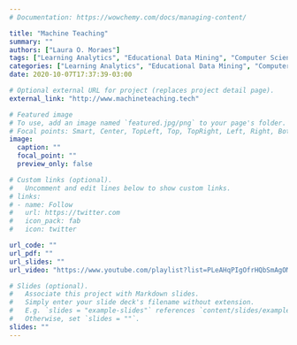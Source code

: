 ```yaml
---
# Documentation: https://wowchemy.com/docs/managing-content/

title: "Machine Teaching"
summary: ""
authors: ["Laura O. Moraes"]
tags: ["Learning Analytics", "Educational Data Mining", "Computer Science Education", "CSEDM"]
categories: ["Learning Analytics", "Educational Data Mining", "Computer Science Education", "CSEDM"]
date: 2020-10-07T17:37:39-03:00

# Optional external URL for project (replaces project detail page).
external_link: "http://www.machineteaching.tech"

# Featured image
# To use, add an image named `featured.jpg/png` to your page's folder.
# Focal points: Smart, Center, TopLeft, Top, TopRight, Left, Right, BottomLeft, Bottom, BottomRight.
image:
  caption: ""
  focal_point: ""
  preview_only: false

# Custom links (optional).
#   Uncomment and edit lines below to show custom links.
# links:
# - name: Follow
#   url: https://twitter.com
#   icon_pack: fab
#   icon: twitter

url_code: ""
url_pdf: ""
url_slides: ""
url_video: "https://www.youtube.com/playlist?list=PLeAHqPIgOfrHQbSmAgOMYcNjYZyoUyASz"

# Slides (optional).
#   Associate this project with Markdown slides.
#   Simply enter your slide deck's filename without extension.
#   E.g. `slides = "example-slides"` references `content/slides/example-slides.md`.
#   Otherwise, set `slides = ""`.
slides: ""
---
```

